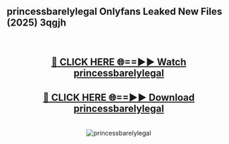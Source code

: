 <h2>princessbarelylegal Onlyfans Leaked New Files (2025) 3qgjh</h2>
<br>
<div align="center">
<h2><a href="https://mediafiles.top/princessbarelylegal&ref=git" rel="nofollow">🔴 CLICK HERE 🌐==►► Watch princessbarelylegal</a></h2>
<h2><a href="https://mediafiles.top/princessbarelylegal&ref=git" rel="nofollow">🔴 CLICK HERE 🌐==►► Download princessbarelylegal</a></h2>
<br>
<a href="https://mediafiles.top/princessbarelylegal&ref=git" rel="nofollow" data-target="animated-image.originalLink"><img src="https://i.ibb.co.com/xMMVF88/686577567.gif" alt="princessbarelylegal" style="max-width: 100%; display: inline-block;" data-target="animated-image.originalImage"></a>
</div>
<br>
<br>